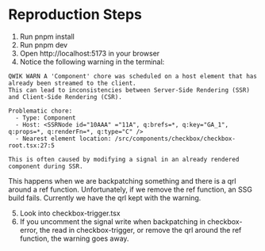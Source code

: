 # Reproduction Steps

1. Run pnpm install
2. Run pnpm dev
3. Open http://localhost:5173 in your browser
4. Notice the following warning in the terminal:

```shell
QWIK WARN A 'Component' chore was scheduled on a host element that has already been streamed to the client.
This can lead to inconsistencies between Server-Side Rendering (SSR) and Client-Side Rendering (CSR).

Problematic chore:
  - Type: Component
  - Host: <SSRNode id="10AAA" ="11A", q:brefs=*, q:key="GA_1", q:props=*, q:renderFn=*, q:type="C" />
  - Nearest element location: /src/components/checkbox/checkbox-root.tsx:27:5

This is often caused by modifying a signal in an already rendered component during SSR.
```

This happens when we are backpatching something and there is a qrl around a ref function. Unfortunately, if we remove the ref function, an SSG build fails. Currently we have the qrl kept with the warning.

5. Look into checkbox-trigger.tsx
6. If you uncomment the signal write when backpatching in checkbox-error, the read in checkbox-trigger, or remove the qrl around the ref function, the warning goes away.
